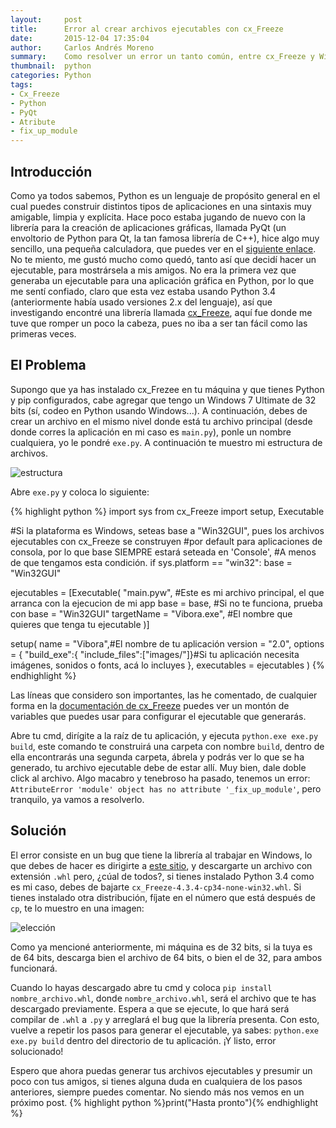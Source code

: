 ```yaml
---
layout:     post
title:      Error al crear archivos ejecutables con cx_Freeze
date:       2015-12-04 17:35:04
author:     Carlos Andrés Moreno
summary:    Como resolver un error un tanto común, entre cx_Freeze y Windows
thumbnail:  python
categories: Python
tags:
- Cx_Freeze
- Python
- PyQt
- Atribute
- fix_up_module
---
```

## Introducción
Como ya todos sabemos, Python es un lenguaje de propósito general en el cual puedes construir distintos tipos de aplicaciones en una sintaxis muy amigable, limpia y explícita. Hace poco estaba jugando de nuevo con la librería para la creación de aplicaciones gráficas, llamada PyQt (un envoltorio de Python para Qt, la tan famosa librería de C++), hice algo muy sencillo, una pequeña calculadora, que puedes ver en el [siguiente enlace][1]. No te miento, me gustó mucho como quedó, tanto así que decidí hacer un ejecutable, para mostrársela a mis amigos.
No era la primera vez que generaba un ejecutable para una aplicación gráfica en Python, por lo que me sentí confiado, claro que esta vez estaba usando Python 3.4 (anteriormente había usado versiones 2.x del lenguaje), así que investigando encontré una librería llamada [cx_Freeze][2], aquí fue donde me tuve que romper un poco la cabeza, pues no iba a ser tan fácil como las primeras veces.

## El Problema
Supongo que ya has instalado cx_Frezee en tu máquina y que tienes Python y pip configurados, cabe agregar que tengo un Windows 7 Ultimate de 32 bits (sí, codeo en Python usando Windows...). A continuación, debes de crear un archivo en el mismo nivel donde está tu archivo principal (desde donde corres la aplicación en mi caso es `main.py`), ponle un nombre cualquiera, yo le pondré `exe.py`. A continuación te muestro mi estructura de archivos.

![estructura][3]

Abre `exe.py` y coloca lo siguiente:

{% highlight python %}
import sys
from cx_Freeze import setup, Executable

 #Si la plataforma es Windows, seteas base a "Win32GUI", pues los archivos ejecutables con cx_Freeze se construyen
 #por default para aplicaciones de consola, por lo que base SIEMPRE estará seteada en 'Console',
 #A menos de que tengamos esta condición.
if sys.platform == "win32":
    base = "Win32GUI"

ejecutables = [Executable( 
	"main.pyw", #Este es mi archivo principal, el que arranca con la ejecucion de mi app 
	base = base, #Si no te funciona, prueba con base = "Win32GUI"
	targetName = "Vibora.exe", #El nombre que quieres que tenga tu ejecutable
	)]

setup(
	name = "Vibora",#El nombre de tu aplicación
	version = "2.0",
	options = {
		"build_exe":{
			"include_files":["images/"]}#Si tu aplicación necesita imágenes, sonidos o fonts, acá lo incluyes
		},
	executables	= ejecutables
)
{% endhighlight %}

Las líneas que considero son importantes, las he comentado, de cualquier forma en la [documentación de cx_Freeze][4] puedes ver un montón de variables que puedes usar para configurar el ejecutable que generarás.

Abre tu cmd, dirígite a la raíz de tu aplicación, y ejecuta `python.exe exe.py build`, este comando te construirá una carpeta con nombre `build`, dentro de ella encontrarás una segunda carpeta, ábrela y podrás ver lo que se ha generado, tu archivo ejecutable debe de estar allí.
Muy bien, dale doble click al archivo. Algo macabro y tenebroso ha pasado, tenemos un error: `AttributeError 'module' object has no attribute '_fix_up_module'`, pero tranquilo, ya vamos a resolverlo.

## Solución

El error consiste en un bug que tiene la librería al trabajar en Windows, lo que debes de hacer es dirigirte a [este sitio][5], y descargarte un archivo con extensión `.whl` pero, ¿cúal de todos?, si tienes instalado Python 3.4 como es mi caso, debes de bajarte `cx_Freeze-4.3.4-cp34-none-win32.whl`. Si tienes instalado otra distribución, fíjate en el número que está después de `cp`, te lo muestro en una imagen:

![elección][6]

Como ya mencioné anteriormente, mi máquina es de 32 bits, si la tuya es de 64 bits, descarga bien el archivo de 64 bits, o bien el de 32, para ambos funcionará.

Cuando lo hayas descargado abre tu cmd y coloca `pip install nombre_archivo.whl`, donde `nombre_archivo.whl`, será el archivo que te has descargado previamente. Espera a que se ejecute, lo que hará será compilar de `.whl` a `.py` y arreglará el bug que la librería presenta. Con esto, vuelve a repetir los pasos para generar el ejecutable, ya sabes: `python.exe exe.py build` dentro del directorio de tu aplicación. ¡Y listo, error solucionado!

Espero que ahora puedas generar tus archivos ejecutables y presumir un poco con tus amigos, si tienes alguna duda en cualquiera de los pasos anteriores, siempre puedes comentar. No siendo más nos vemos en un próximo post. {% highlight python %}print("Hasta pronto"){% endhighlight %}

[1]:https://github.com/CarMoreno/Vibora
[2]:http://cx-freeze.sourceforge.net/
[3]:../../../../../images/2015-12-04/estructura.png
[4]:http://cx-freeze.readthedocs.org/en/latest/index.html 
[5]:http://www.lfd.uci.edu/~gohlke/pythonlibs/#cx_freeze
[6]:../../../../../images/2015-12-04/eleccion.png
